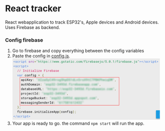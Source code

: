 # React tracker 
React webapplication to track ESP32's, Apple devices and Android devices. Uses Firebase as backend. 
### Config firebase 
1. Go to firebase and copy everything between the config variables 
2. Paste the config in [config.js](https://github.com/lab9k/Beacons/blob/master/Web/React/src/config/config.js).
![Example](https://github.com/lab9k/Beacons/blob/master/Web/React/example.png)
3. Your app is ready to go. the command `npm start` will run the app.